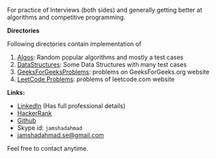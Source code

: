 For practice of Interviews (both sides) and generally getting better at algorithms and competitive programming.  
  
**Directories**

Following directories contain implementation of  
  
1) [Algos](Algos/): Random popular algorithms and mostly a test cases  
2) [DataStructures](DataStructures/): Some Data Structures with many test cases  
3) [GeeksForGeeksProblems](GeeksForGeeksProblems/): problems on GeeksForGeeks.org website  
4) [LeetCode Problems](LeetCode%20Problems/): problems of leetcode.com website  
  
**Links:**  
- [LinkedIn](https://www.linkedin.com/in/jamshadahmad/) (Has full professional details)  
- [HackerRank](https://www.hackerrank.com/JamshadAhmad_SE)  
- [Github](https://github.com/JamshadAhmad)  
- Skype id: `jamshadahmad`  
- [jamshadahmad.se@gmail.com](mailto:jamshadahmad.se@gmail.com)  
  
Feel free to contact anytime.
